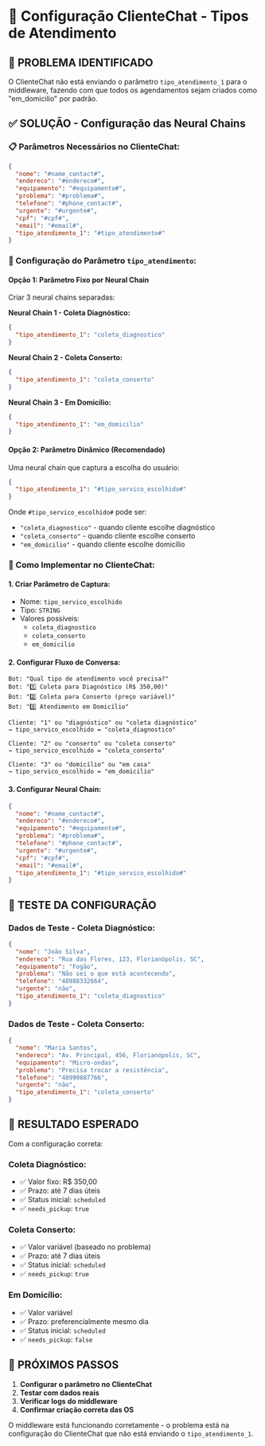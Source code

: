 # 🤖 Configuração ClienteChat - Tipos de Atendimento

## 🚨 **PROBLEMA IDENTIFICADO**

O ClienteChat não está enviando o parâmetro `tipo_atendimento_1` para o middleware, fazendo com que todos os agendamentos sejam criados como "em_domicilio" por padrão.

## ✅ **SOLUÇÃO - Configuração das Neural Chains**

### **📋 Parâmetros Necessários no ClienteChat:**

```json
{
  "nome": "#name_contact#",
  "endereco": "#endereco#", 
  "equipamento": "#equipamento#",
  "problema": "#problema#",
  "telefone": "#phone_contact#",
  "urgente": "#urgente#",
  "cpf": "#cpf#",
  "email": "#email#",
  "tipo_atendimento_1": "#tipo_atendimento#"
}
```

### **🎯 Configuração do Parâmetro `tipo_atendimento`:**

#### **Opção 1: Parâmetro Fixo por Neural Chain**
Criar 3 neural chains separadas:

**Neural Chain 1 - Coleta Diagnóstico:**
```json
{
  "tipo_atendimento_1": "coleta_diagnostico"
}
```

**Neural Chain 2 - Coleta Conserto:**
```json
{
  "tipo_atendimento_1": "coleta_conserto"
}
```

**Neural Chain 3 - Em Domicílio:**
```json
{
  "tipo_atendimento_1": "em_domicilio"
}
```

#### **Opção 2: Parâmetro Dinâmico (Recomendado)**
Uma neural chain que captura a escolha do usuário:

```json
{
  "tipo_atendimento_1": "#tipo_servico_escolhido#"
}
```

Onde `#tipo_servico_escolhido#` pode ser:
- `"coleta_diagnostico"` - quando cliente escolhe diagnóstico
- `"coleta_conserto"` - quando cliente escolhe conserto
- `"em_domicilio"` - quando cliente escolhe domicílio

### **🔧 Como Implementar no ClienteChat:**

#### **1. Criar Parâmetro de Captura:**
- Nome: `tipo_servico_escolhido`
- Tipo: `STRING`
- Valores possíveis:
  - `coleta_diagnostico`
  - `coleta_conserto` 
  - `em_domicilio`

#### **2. Configurar Fluxo de Conversa:**
```
Bot: "Qual tipo de atendimento você precisa?"
Bot: "1️⃣ Coleta para Diagnóstico (R$ 350,00)"
Bot: "2️⃣ Coleta para Conserto (preço variável)"
Bot: "3️⃣ Atendimento em Domicílio"

Cliente: "1" ou "diagnóstico" ou "coleta diagnóstico"
→ tipo_servico_escolhido = "coleta_diagnostico"

Cliente: "2" ou "conserto" ou "coleta conserto"  
→ tipo_servico_escolhido = "coleta_conserto"

Cliente: "3" ou "domicílio" ou "em casa"
→ tipo_servico_escolhido = "em_domicilio"
```

#### **3. Configurar Neural Chain:**
```json
{
  "nome": "#name_contact#",
  "endereco": "#endereco#",
  "equipamento": "#equipamento#", 
  "problema": "#problema#",
  "telefone": "#phone_contact#",
  "urgente": "#urgente#",
  "cpf": "#cpf#",
  "email": "#email#",
  "tipo_atendimento_1": "#tipo_servico_escolhido#"
}
```

## 🧪 **TESTE DA CONFIGURAÇÃO**

### **Dados de Teste - Coleta Diagnóstico:**
```json
{
  "nome": "João Silva",
  "endereco": "Rua das Flores, 123, Florianópolis, SC",
  "equipamento": "Fogão",
  "problema": "Não sei o que está acontecendo",
  "telefone": "48988332664",
  "urgente": "não",
  "tipo_atendimento_1": "coleta_diagnostico"
}
```

### **Dados de Teste - Coleta Conserto:**
```json
{
  "nome": "Maria Santos",
  "endereco": "Av. Principal, 456, Florianópolis, SC", 
  "equipamento": "Micro-ondas",
  "problema": "Precisa trocar a resistência",
  "telefone": "48999887766",
  "urgente": "não",
  "tipo_atendimento_1": "coleta_conserto"
}
```

## 🎯 **RESULTADO ESPERADO**

Com a configuração correta:

### **Coleta Diagnóstico:**
- ✅ Valor fixo: R$ 350,00
- ✅ Prazo: até 7 dias úteis
- ✅ Status inicial: `scheduled`
- ✅ `needs_pickup`: `true`

### **Coleta Conserto:**
- ✅ Valor variável (baseado no problema)
- ✅ Prazo: até 7 dias úteis  
- ✅ Status inicial: `scheduled`
- ✅ `needs_pickup`: `true`

### **Em Domicílio:**
- ✅ Valor variável
- ✅ Prazo: preferencialmente mesmo dia
- ✅ Status inicial: `scheduled`
- ✅ `needs_pickup`: `false`

## 🚀 **PRÓXIMOS PASSOS**

1. **Configurar o parâmetro no ClienteChat**
2. **Testar com dados reais**
3. **Verificar logs do middleware**
4. **Confirmar criação correta das OS**

O middleware está funcionando corretamente - o problema está na configuração do ClienteChat que não está enviando o `tipo_atendimento_1`.
